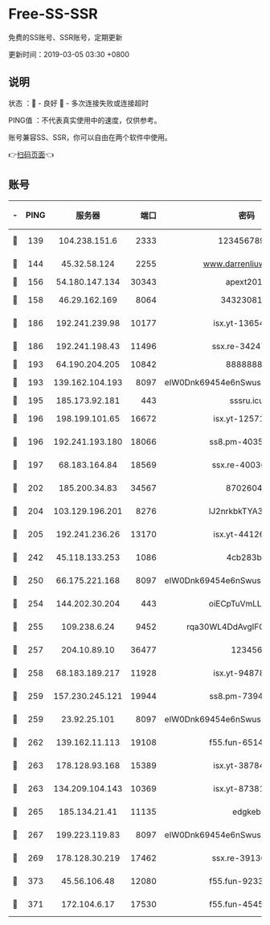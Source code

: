 # Free-SS-SSR

免费的SS账号、SSR账号，定期更新

更新时间：2019-03-05 03:30 +0800

## 说明

状态     ：🙂 - 良好 🙁 - 多次连接失败或连接超时

PING值   ：不代表真实使用中的速度，仅供参考。

账号兼容SS、SSR，你可以自由在两个软件中使用。

👉[扫码页面](https://liesauer.github.io/free-ss-ssr.github.io/)👈

## 账号

|-|PING|服务器|端口|密码|加密方式|区域|
|:----:|:----:|:-----:|-----:|:----:|:----:|:----:|
|🙂|139|104.238.151.6|2333|12345678900|aes-256-cfb|JP|
|🙂|144|45.32.58.124|2255|www.darrenliuwei.com|aes-256-cfb|JP|
|🙂|156|54.180.147.134|30343|apext2019|chacha20|KR|
|🙂|158|46.29.162.169|8064|3432308177|aes-256-cfb|RU|
|🙂|186|192.241.239.98|10177|isx.yt-13654380|aes-256-cfb|US|
|🙂|186|192.241.198.43|11496|ssx.re-34247087|aes-256-cfb|US|
|🙂|193|64.190.204.205|10842|88888888|rc4-md5|US|
|🙂|193|139.162.104.193|8097|eIW0Dnk69454e6nSwuspv9DmS201tQ0D|aes-256-cfb|JP|
|🙂|195|185.173.92.181|443|sssru.icu|rc4-md5|RU|
|🙂|196|198.199.101.65|16672|isx.yt-12571443|aes-256-cfb|US|
|🙂|196|192.241.193.180|18066|ss8.pm-40352381|aes-256-cfb|US|
|🙂|197|68.183.164.84|18569|ssx.re-40036320|aes-256-cfb|US|
|🙂|202|185.200.34.83|34567|87026045|aes-256-cfb|US|
|🙂|204|103.129.196.201|8276|lJ2nrkbkTYA30wv0|aes-256-cfb|US|
|🙂|205|192.241.236.26|13170|isx.yt-44126456|aes-256-cfb|US|
|🙂|242|45.118.133.253|1086|4cb283b8|aes-256-cfb|SG|
|🙂|250|66.175.221.168|8097|eIW0Dnk69454e6nSwuspv9DmS201tQ0D|aes-256-cfb|US|
|🙂|254|144.202.30.204|443|oiECpTuVmLLxk4Ts|aes-256-cfb|US|
|🙂|255|109.238.6.24|9452|rqa30WL4DdAvgIFG6Fs3znzTa|aes-256-cfb|FR|
|🙂|257|204.10.89.10|36477|123456|aes-256-cfb|US|
|🙂|258|68.183.189.217|11928|isx.yt-94878692|aes-256-cfb|SG|
|🙂|259|157.230.245.121|19944|ss8.pm-73943906|aes-256-cfb|SG|
|🙂|259|23.92.25.101|8097|eIW0Dnk69454e6nSwuspv9DmS201tQ0D|aes-256-cfb|US|
|🙂|262|139.162.11.113|19108|f55.fun-65147791|aes-256-cfb|SG|
|🙂|263|178.128.93.168|15389|isx.yt-38784218|aes-256-cfb|SG|
|🙂|263|134.209.104.143|10369|isx.yt-87381923|aes-256-cfb|SG|
|🙂|265|185.134.21.41|11135|edgkeb|aes-256-cfb|GB|
|🙂|267|199.223.119.83|8097|eIW0Dnk69454e6nSwuspv9DmS201tQ0D|aes-256-cfb|US|
|🙂|269|178.128.30.219|17462|ssx.re-39136705|aes-256-cfb|SG|
|🙂|373|45.56.106.48|12080|f55.fun-92337003|aes-256-cfb|US|
|🙂|371|172.104.6.17|17530|f55.fun-45452436|aes-256-cfb|US|
